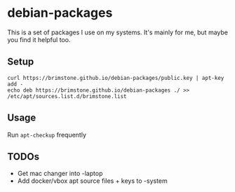 # debian-packages

This is a set of packages I use on my systems. It's mainly for me, but maybe you find it helpful too.

## Setup
```
curl https://brimstone.github.io/debian-packages/public.key | apt-key add -
echo deb https://brimstone.github.io/debian-packages ./ >> /etc/apt/sources.list.d/brimstone.list
```

## Usage
Run `apt-checkup` frequently

## TODOs
- Get mac changer into -laptop
- Add docker/vbox apt source files + keys to -system
